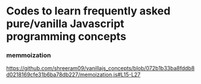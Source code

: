 # Codes to learn frequently asked pure/vanilla Javascript programming concepts

### memmoization
https://github.com/shreeram09/vanillajs_concepts/blob/072b1b33ba8fddb8d0218169cfe31b6ba78db227/memoization.js#L15-L27
